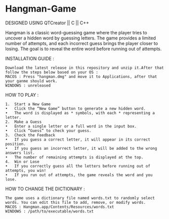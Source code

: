 # Hangman-Game

DESIGNED USING QTCreator || C || C++ 

Hangman is a classic word-guessing game where the player tries to uncover a hidden word by guessing letters. The game provides a limited number of attempts, and each incorrect guess brings the player closer to losing. The goal is to reveal the entire word before running out of attempts.

INSTALLATION GUIDE : 

	Download the latest release in this repository and unzip it.After that follow the steps below based on your OS :
	MACOS : Press "hangman.dmg" and move it to Applications, after that your ganme should work.
 	WINDOWS : unreleased
  
HOW TO PLAY :

 	1.	Start a New Game
	•	Click the “New Game” button to generate a new hidden word.
	•	The word is displayed as * symbols, with each * representing a letter.
	2.	Make a Guess
	•	Enter a single letter or a full word in the input box.
	•	Click “Guess” to check your guess.
	3.	Check the Feedback
	•	If you guess a correct letter, it will appear in its correct position.
	•	If you guess an incorrect letter, it will be added to the wrong answers list.
	•	The number of remaining attempts is displayed at the top.
	4.	Win or Lose
	•	If you correctly guess all the letters before running out of attempts, you win!
	•	If you run out of attempts, the game reveals the word and you lose.

HOW TO CHANGE THE DICTIONARY :

	The game uses a dictionary file named words.txt to randomly select words. You can edit this file to add, remove, or modify words.
	MACOS : Hangman.app/Contents/Resources/words.txt
	WINDOWS : /path/to/executable/words.txt



